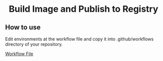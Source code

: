 <h1 align="center">Build Image and Publish to Registry</h1>

## How to use

Edit environments at the workflow file and copy it into .github/workflows directory of your repository.

[Workflow File](./build-image-and-publish-to-registry.yml)
